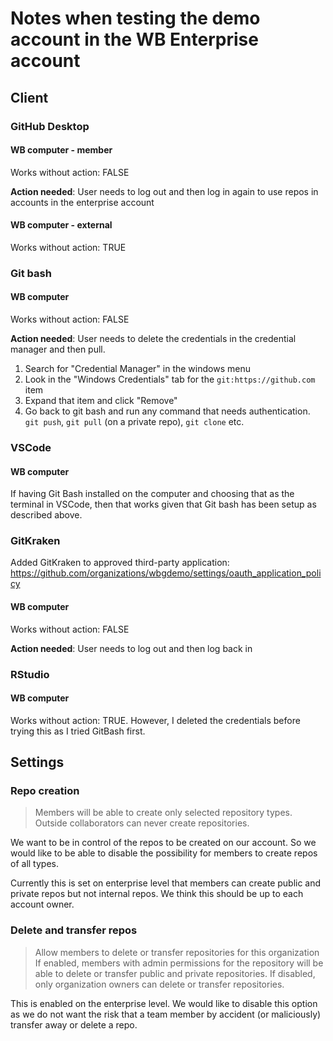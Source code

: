 # Notes when testing the demo account in the WB Enterprise account

## Client

### GitHub Desktop

#### WB computer - member

Works without action: FALSE

**Action needed**: User needs to log out and then log in again to use repos in accounts in the enterprise account

#### WB computer - external

Works without action: TRUE

### Git bash

#### WB computer

Works without action: FALSE

**Action needed**: User needs to delete the credentials in the credential manager and then pull.

1. Search for "Credential Manager" in the windows menu
2. Look in the "Windows Credentials" tab for the `git:https://github.com` item
3. Expand that item and click "Remove"
4. Go back to git bash and run any command that needs authentication. `git push`, `git pull` (on a private repo), `git clone` etc.

### VSCode

#### WB computer
If having Git Bash installed on the computer and choosing that as the terminal in VSCode, then that works given that Git bash has been setup as described above.

### GitKraken

Added GitKraken to approved third-party application: https://github.com/organizations/wbgdemo/settings/oauth_application_policy

#### WB computer

Works without action: FALSE

**Action needed**: User needs to log out and then log back in

### RStudio

#### WB computer
Works without action: TRUE. However, I deleted the credentials before trying this as I tried GitBash first. 

## Settings

### Repo creation

> Members will be able to create only selected repository types. Outside collaborators can never create repositories.

We want to be in control of the repos to be created on our account. So we would like to be able to disable the possibility for members to create repos of all types.

Currently this is set on enterprise level that members can create public and private repos but not internal repos. We think this should be up to each account owner.

### Delete and transfer repos
> Allow members to delete or transfer repositories for this organization
If enabled, members with admin permissions for the repository will be able to delete or transfer public and private repositories. If disabled, only organization owners can delete or transfer repositories.

This is enabled on the enterprise level. We would like to disable this option as we do not want the risk that a team member by accident (or maliciously) transfer away or delete a repo.
